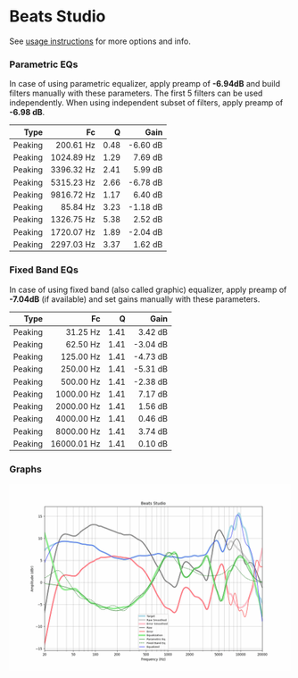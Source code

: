 # Beats Studio
See [usage instructions](https://github.com/jaakkopasanen/AutoEq#usage) for more options and info.

### Parametric EQs
In case of using parametric equalizer, apply preamp of **-6.94dB** and build filters manually
with these parameters. The first 5 filters can be used independently.
When using independent subset of filters, apply preamp of **-6.98 dB**.

| Type    | Fc         |    Q | Gain     |
|--------:|-----------:|-----:|---------:|
| Peaking | 200.61 Hz  | 0.48 | -6.60 dB |
| Peaking | 1024.89 Hz | 1.29 | 7.69 dB  |
| Peaking | 3396.32 Hz | 2.41 | 5.99 dB  |
| Peaking | 5315.23 Hz | 2.66 | -6.78 dB |
| Peaking | 9816.72 Hz | 1.17 | 6.40 dB  |
| Peaking | 85.84 Hz   | 3.23 | -1.18 dB |
| Peaking | 1326.75 Hz | 5.38 | 2.52 dB  |
| Peaking | 1720.07 Hz | 1.89 | -2.04 dB |
| Peaking | 2297.03 Hz | 3.37 | 1.62 dB  |

### Fixed Band EQs
In case of using fixed band (also called graphic) equalizer, apply preamp of **-7.04dB**
(if available) and set gains manually with these parameters.

| Type    | Fc          |    Q | Gain     |
|--------:|------------:|-----:|---------:|
| Peaking | 31.25 Hz    | 1.41 | 3.42 dB  |
| Peaking | 62.50 Hz    | 1.41 | -3.04 dB |
| Peaking | 125.00 Hz   | 1.41 | -4.73 dB |
| Peaking | 250.00 Hz   | 1.41 | -5.31 dB |
| Peaking | 500.00 Hz   | 1.41 | -2.38 dB |
| Peaking | 1000.00 Hz  | 1.41 | 7.17 dB  |
| Peaking | 2000.00 Hz  | 1.41 | 1.56 dB  |
| Peaking | 4000.00 Hz  | 1.41 | 0.46 dB  |
| Peaking | 8000.00 Hz  | 1.41 | 3.74 dB  |
| Peaking | 16000.01 Hz | 1.41 | 0.10 dB  |

### Graphs
![](./Beats%20Studio.png)